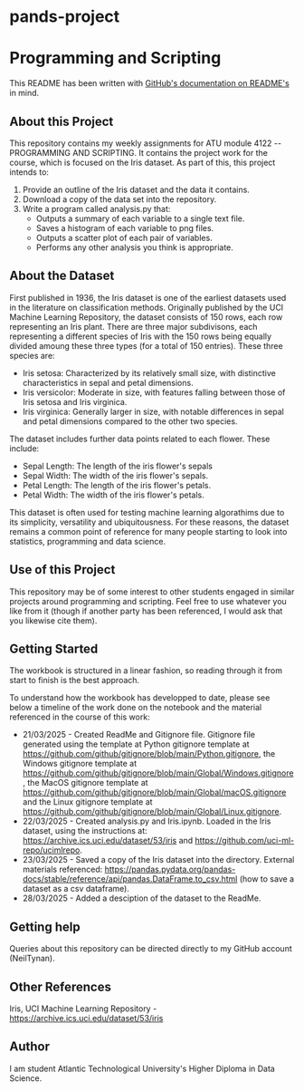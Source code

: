 # pands-project

# Programming and Scripting

This README has been written with [GitHub's documentation on README's](https://docs.github.com/en/repositories/managing-your-repositorys-settings-and-features/customizing-your-repository/about-readmes) in mind.

## About this Project

This repository contains my weekly assignments for ATU module 4122 -- PROGRAMMING AND SCRIPTING. It contains the project work for the course, which is focused on the Iris dataset. As part of this, this project intends to:

1. Provide an outline of the Iris dataset and the data it contains.
2. Download a copy of the data set into the repository.
3. Write a program called analysis.py that: 
    - Outputs a summary of each variable to a single text file.
    - Saves a histogram of each variable to png files.
    - Outputs a scatter plot of each pair of variables.
    - Performs any other analysis you think is appropriate.


## About the Dataset

First published in 1936, the Iris dataset is one of the earliest datasets used in the literature on classification methods.  Originally published by the UCI Machine Learning Repository, the dataset consists of 150 rows, each row representing an Iris plant. There are three major subdivisons, each representing a different species of Iris with the 150 rows being equally divided amoung these three types (for a total of 150 entries). These three species are:
 - Iris setosa: Characterized by its relatively small size, with distinctive characteristics in sepal and petal dimensions.
 - Iris versicolor: Moderate in size, with features falling between those of Iris setosa and Iris virginica.
 - Iris virginica: Generally larger in size, with notable differences in sepal and petal dimensions compared to the other two species.

The dataset includes further data points related to each flower. These include:
 - Sepal Length: The length of the iris flower's sepals 
 - Sepal Width: The width of the iris flower's sepals.
 - Petal Length: The length of the iris flower's petals.
 - Petal Width: The width of the iris flower's petals.

 This dataset is often used for testing machine learning algorathims due to its simplicity, versatility and ubiquitousness. For these reasons, the dataset remains a common point of reference for many people starting to look into statistics, programming and data science.

## Use of this Project

This repository may be of some interest to other students engaged in similar projects around programming and scripting. Feel free to use whatever you like from it (though if another party has been referenced, I would ask that you likewise cite them).

## Getting Started

The workbook is structured in a linear fashion, so reading through it from start to finish is the best approach.

To understand how the workbook has developped to date, please see below a timeline of the work done on the notebook and the material referenced in the course of this work:

- 21/03/2025 - Created ReadMe and Gitignore file. Gitignore file generated using the template at Python gitignore template at https://github.com/github/gitignore/blob/main/Python.gitignore, the Windows gitignore template at https://github.com/github/gitignore/blob/main/Global/Windows.gitignore, the MacOS gitignore template at https://github.com/github/gitignore/blob/main/Global/macOS.gitignore and the Linux gitignore template at https://github.com/github/gitignore/blob/main/Global/Linux.gitignore.
- 22/03/2025 - Created analysis.py and Iris.ipynb. Loaded in the Iris dataset, using the instructions at: https://archive.ics.uci.edu/dataset/53/iris and https://github.com/uci-ml-repo/ucimlrepo.
- 23/03/2025 - Saved a copy of the Iris dataset into the directory. External materials referenced: https://pandas.pydata.org/pandas-docs/stable/reference/api/pandas.DataFrame.to_csv.html (how to save a dataset as a csv dataframe).
- 28/03/2025 - Added a desciption of the dataset to the ReadMe.

## Getting help

Queries about this repository can be directed directly to my GitHub account (NeilTynan).

## Other References

Iris, UCI Machine Learning Repository - https://archive.ics.uci.edu/dataset/53/iris

## Author

I am student Atlantic Technological University's Higher Diploma in Data Science.
